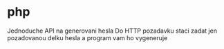 # php
Jednoduche API na generovani hesla
Do HTTP pozadavku staci zadat jen pozadovanou delku hesla a program vam ho vygeneruje
